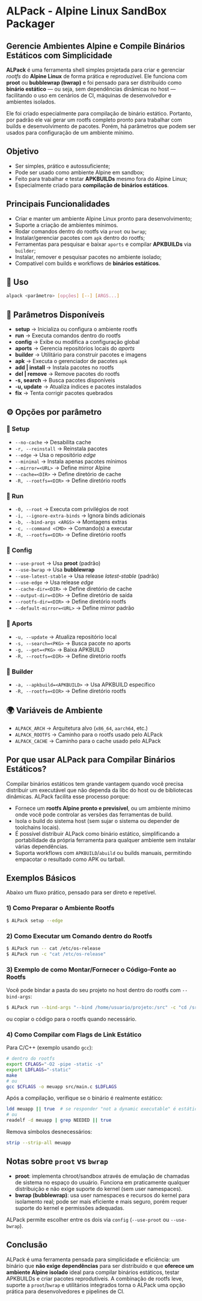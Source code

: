 # ALPack - Alpine Linux SandBox Packager

## Gerencie Ambientes Alpine e Compile Binários Estáticos com Simplicidade

**ALPack** é uma ferramenta shell simples projetada para criar e gerenciar
*rootfs* do **Alpine Linux** de forma prática e reproduzível. Ele funciona com
**proot** ou **bubblewrap (bwrap)** e foi pensado para ser distribuído como
**binário estático** — ou seja, sem dependências dinâmicas no host — facilitando
o uso em cenários de CI, máquinas de desenvolvedor e ambientes isolados.

Ele foi criado especialmente para compilação de binário estático. Portanto, por
padrão ele vai gerar um rootfs completo pronto para trabalhar com builds e
desenvolvimento de pacotes. Porém, há parâmetros que podem ser usados para
configuração de um ambiente mínimo.

## Objetivo

- Ser simples, prático e autossuficiente;
- Pode ser usado como ambiente Alpine em sandbox;
- Feito para trabalhar e testar **APKBUILDs** mesmo fora do Alpine Linux;
- Especialmente criado para **compilação de binários estáticos**.

## Principais Funcionalidades

- Criar e manter um ambiente Alpine Linux pronto para desenvolvimento;
- Suporte a criação de ambientes mínimos.
- Rodar comandos dentro do rootfs via `proot` ou `bwrap`;
- Instalar/gerenciar pacotes com `apk` dentro do rootfs;
- Ferramentas para pesquisar e baixar `aports` e compilar **APKBUILDs** via `builder`;
- Instalar, remover e pesquisar pacotes no ambiente isolado;
- Compatível com builds e workflows de **binários estáticos**.

## 🚀 Uso

```bash
alpack <parâmetro> [opções] [--] [ARGS...]
```

## 📌 Parâmetros Disponíveis

- **setup** → Inicializa ou configura o ambiente rootfs  
- **run** → Executa comandos dentro do rootfs  
- **config** → Exibe ou modifica a configuração global  
- **aports** → Gerencia repositórios locais do *aports*  
- **builder** → Utilitário para construir pacotes e imagens  
- **apk** → Executa o gerenciador de pacotes `apk`  
- **add | install <ARGS>** → Instala pacotes no rootfs  
- **del | remove <ARGS>** → Remove pacotes do rootfs  
- **-s, search <ARGS>** → Busca pacotes disponíveis  
- **-u, update** → Atualiza índices e pacotes instalados  
- **fix** → Tenta corrigir pacotes quebrados  

## ⚙️ Opções por parâmetro

### 🔹 Setup
- `--no-cache` → Desabilita cache  
- `-r, --reinstall` → Reinstala pacotes  
- `--edge` → Usa o repositório *edge*  
- `--minimal` → Instala apenas pacotes mínimos  
- `--mirror=<URL>` → Define mirror Alpine  
- `--cache=<DIR>` → Define diretório de cache  
- `-R, --rootfs=<DIR>` → Define diretório rootfs  

### 🔹 Run
- `-0, --root` → Executa com privilégios de root  
- `-i, --ignore-extra-binds` → Ignora binds adicionais  
- `-b, --bind-args <ARGS>` → Montagens extras  
- `-c, --command <CMD>` → Comando(s) a executar  
- `-R, --rootfs=<DIR>` → Define diretório rootfs  

### 🔹 Config
- `--use-proot` → Usa **proot** (padrão)  
- `--use-bwrap` → Usa **bubblewrap**  
- `--use-latest-stable` → Usa release *latest-stable* (padrão)  
- `--use-edge` → Usa release *edge*  
- `--cache-dir=<DIR>` → Define diretório de cache  
- `--output-dir=<DIR>` → Define diretório de saída  
- `--rootfs-dir=<DIR>` → Define diretório rootfs  
- `--default-mirror=<URL>` → Define mirror padrão  

### 🔹 Aports
- `-u, --update` → Atualiza repositório local  
- `-s, --search=<PKG>` → Busca pacote no aports  
- `-g, --get=<PKG>` → Baixa APKBUILD  
- `-R, --rootfs=<DIR>` → Define diretório rootfs  

### 🔹 Builder
- `-a, --apkbuild=<APKBUILD>` → Usa APKBUILD específico  
- `-R, --rootfs=<DIR>` → Define diretório rootfs  

## 🌍 Variáveis de Ambiente

- `ALPACK_ARCH` → Arquitetura alvo (`x86_64`, `aarch64`, etc.)  
- `ALPACK_ROOTFS` → Caminho para o rootfs usado pelo ALPack  
- `ALPACK_CACHE` → Caminho para o cache usado pelo ALPack  

## Por que usar ALPack para Compilar Binários Estáticos?

Compilar binários estáticos tem grande vantagem quando você precisa distribuir
um executável que não dependa da libc do host ou de bibliotecas dinâmicas.
ALPack facilita esse processo porque:

- Fornece um **rootfs Alpine pronto e previsível**, ou um ambiente mínimo onde você
  pode controlar as versões das ferramentas de build.
- Isola o build do sistema host (sem sujar o sistema ou depender de toolchains locais).
- É possível distribuir ALPack como binário estático, simplificando a portabilidade
  da própria ferramenta para qualquer ambiente sem instalar várias dependências.
- Suporta workflows com `APKBUILD`/`abuild` ou builds manuais, permitindo empacotar
  o resultado como APK ou tarball.

## Exemplos Básicos

Abaixo um fluxo prático, pensado para ser direto e repetível.

### 1) Como Preparar o Ambiente Rootfs

```bash
$ ALPack setup --edge 
```

### 2) Como Executar um Comando dentro do Rootfs

```bash
$ ALPack run -- cat /etc/os-release
$ ALPack run -c "cat /etc/os-release"
```

### 3) Exemplo de como Montar/Fornecer o Código-Fonte ao Rootfs

Você pode bindar a pasta do seu projeto no host dentro do rootfs com `--bind-args`:

```bash
$ ALPack run --bind-args "--bind /home/usuario/projeto:/src" -c "cd /src && ./build.sh"
```

ou copiar o código para o rootfs quando necessário.

### 4) Como Compilar com Flags de Link Estático

Para C/C++ (exemplo usando `gcc`):

```bash
# dentro do rootfs
export CFLAGS="-O2 -pipe -static -s"
export LDFLAGS="-static"
make
# ou
gcc $CFLAGS -o meuapp src/main.c $LDFLAGS
```

Após a compilação, verifique se o binário é realmente estático:

```bash
ldd meuapp || true  # se responder "not a dynamic executable" é estático
# ou
readelf -d meuapp | grep NEEDED || true
```

Remova símbolos desnecessários: 
```bash
strip --strip-all meuapp
```

## Notas sobre `proot` vs `bwrap`

- **proot**: implementa chroot/sandbox através de emulação de chamadas de sistema
no espaço do usuário. Funciona em praticamente qualquer distribuição e não exige
suporte do kernel (sem user namespaces).
- **bwrap (bubblewrap)**: usa user namespaces e recursos do kernel para isolamento real;
pode ser mais eficiente e mais seguro, porém requer suporte do kernel e permissões
adequadas.

ALPack permite escolher entre os dois via `config` (`--use-proot` ou `--use-bwrap`).

## Conclusão

ALPack é uma ferramenta pensada para simplicidade e eficiência: um binário que
**não exige dependências** para ser distribuído e que
**oferece um ambiente Alpine isolado** ideal para compilar binários estáticos,
testar APKBUILDs e criar pacotes reprodutíveis. A combinação de rootfs leve,
suporte a `proot`/`bwrap` e utilitários integrados torna o ALPack uma opção
prática para desenvolvedores e pipelines de CI.
